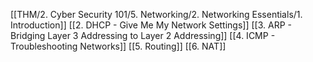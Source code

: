 [[THM/2. Cyber Security 101/5. Networking/2. Networking Essentials/1. Introduction]]
[[2. DHCP - Give Me My Network Settings]]
[[3. ARP - Bridging Layer 3 Addressing to Layer 2 Addressing]]
[[4. ICMP - Troubleshooting Networks]]
[[5. Routing]]
[[6. NAT]]